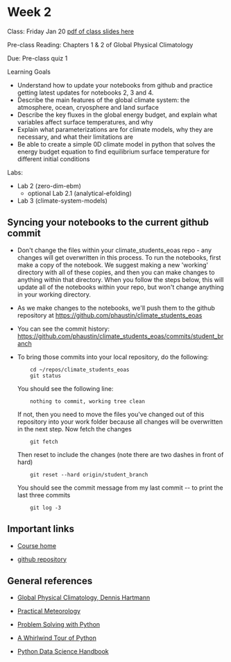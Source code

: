 # Week 2
Class: Friday Jan 20
[pdf of class slides here](https://nextcloud.eoas.ubc.ca/s/4EB9NyebRNBCejX)

Pre-class Reading:
Chapters 1 & 2 of Global Physical Climatology

Due:
Pre-class quiz 1

Learning Goals
- Understand how to update your notebooks from github and practice getting latest updates for notebooks 2, 3 and 4.
- Describe the main features of the global climate system: the atmosphere, ocean, cryosphere and land surface
- Describe the key fluxes in the global energy budget, and explain what variables affect surface temperatures, and why
- Explain what parameterizations are for climate models, why they are necessary, and what their limitations are
- Be able to create a simple 0D climate model in python that solves the energy budget equation to find equilibrium surface temperature for different initial conditions

Labs:
- Lab 2 (zero-dim-ebm)
	- optional Lab 2.1 (analytical-efolding)
- Lab 3 (climate-system-models)

## Syncing your notebooks to the current github commit

- Don't change the files within your climate_students_eoas repo - any changes will get overwritten in this process. 
To run the notebooks, first make a copy of the notebook. We suggest making a new 'working' directory with all of these copies, and then
you can make changes to anything within that directory. When you follow the steps below, this will update all of the notebooks within your repo, but
won't change anything in your working directory. 

- As we make changes to the notebooks, we'll push them to the github repository
  at https://github.com/phaustin/climate_students_eoas

- You can see the commit history: https://github.com/phaustin/climate_students_eoas/commits/student_branch

- To bring those commits into your local repository, do the following:

          cd ~/repos/climate_students_eoas
          git status

  You should see the following line:

          nothing to commit, working tree clean

  If not, then you need to move the files you've changed out of this repository into your work folder
  because all changes will be overwritten in the next step. Now fetch the changes

          git fetch

  Then reset to include the changes (note there are two dashes in front of hard)

          git reset --hard origin/student_branch

  You should see the commit message from my last commit -- to print the last three commits

          git log -3


## Important links

* [Course home](https://phaustin.org/climate_2022)

* [github repository](https://github.com/phaustin/climate_students_eoas.git)

## General references

* [Global Physical Climatology, Dennis Hartmann](https://gw2jh3xr2c.search.serialssolutions.com/?sid=sersol&SS_jc=TC0001767901&title=Global%20physical%20climatology)
 

* [Practical Meteorology](https://www.eoas.ubc.ca/books/Practical_Meteorology)

* [Problem Solving with Python](https://phaustin.github.io/Problem-Solving-with-Python/)

* [A Whirlwind Tour of Python](https://jakevdp.github.io/WhirlwindTourOfPython)

* [Python Data Science Handbook](https://jakevdp.github.io/PythonDataScienceHandbook/)
